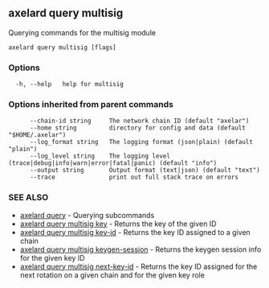 ## axelard query multisig

Querying commands for the multisig module

```
axelard query multisig [flags]
```

### Options

```
  -h, --help   help for multisig
```

### Options inherited from parent commands

```
      --chain-id string     The network chain ID (default "axelar")
      --home string         directory for config and data (default "$HOME/.axelar")
      --log_format string   The logging format (json|plain) (default "plain")
      --log_level string    The logging level (trace|debug|info|warn|error|fatal|panic) (default "info")
      --output string       Output format (text|json) (default "text")
      --trace               print out full stack trace on errors
```

### SEE ALSO

- [axelard query](/cli-docs/v0_31_1/axelard_query) - Querying subcommands
- [axelard query multisig key](/cli-docs/v0_31_1/axelard_query_multisig_key) - Returns the key of the given ID
- [axelard query multisig key-id](/cli-docs/v0_31_1/axelard_query_multisig_key-id) - Returns the key ID assigned to a given chain
- [axelard query multisig keygen-session](/cli-docs/v0_31_1/axelard_query_multisig_keygen-session) - Returns the keygen session info for the given key ID
- [axelard query multisig next-key-id](/cli-docs/v0_31_1/axelard_query_multisig_next-key-id) - Returns the key ID assigned for the next rotation on a given chain and for the given key role
